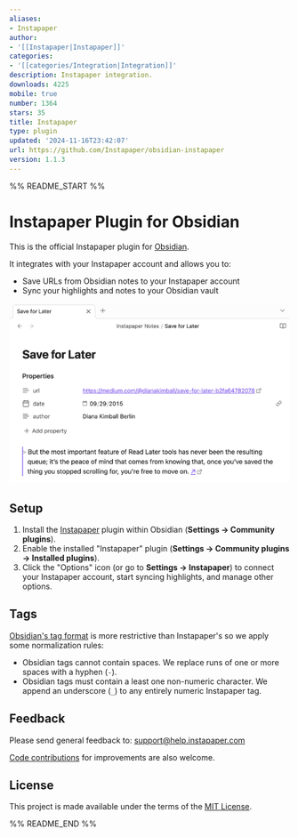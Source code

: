 ```yaml
---
aliases:
- Instapaper
author:
- '[[Instapaper|Instapaper]]'
categories:
- '[[categories/Integration|Integration]]'
description: Instapaper integration.
downloads: 4225
mobile: true
number: 1364
stars: 35
title: Instapaper
type: plugin
updated: '2024-11-16T23:42:07'
url: https://github.com/Instapaper/obsidian-instapaper
version: 1.1.3
---
```


%% README_START %%

# Instapaper Plugin for Obsidian

This is the official Instapaper plugin for [Obsidian](https://obsidian.md).

It integrates with your Instapaper account and allows you to:

- Save URLs from Obsidian notes to your Instapaper account
- Sync your highlights and notes to your Obsidian vault

<img src="https://raw.githubusercontent.com/Instapaper/obsidian-instapaper/HEAD/screenshot.png" width="640px"/>

## Setup

1. Install the [Instapaper](https://obsidian.md/plugins?id=instapaper) plugin within Obsidian (**Settings → Community plugins**).
2. Enable the installed "Instapaper" plugin (**Settings → Community plugins → Installed plugins**).
3. Click the "Options" icon (or go to **Settings → Instapaper**) to connect your Instapaper account, start syncing highlights, and manage other options.

## Tags

[Obsidian's tag format](https://help.obsidian.md/Editing+and+formatting/Tags#Tag+format) is more restrictive than Instapaper's so we apply some normalization rules:

- Obsidian tags cannot contain spaces. We replace runs of one or more spaces with a hyphen (`-`).
- Obsidian tags must contain a least one non-numeric character. We append an underscore (`_`) to any entirely numeric Instapaper tag.

## Feedback

Please send general feedback to: <support@help.instapaper.com>

[Code contributions](CONTRIBUTING.md) for improvements are also welcome.

## License

This project is made available under the terms of the [MIT License](LICENSE).


%% README_END %%